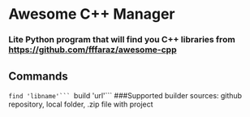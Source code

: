 # Awesome C++ Manager
### Lite Python program that will find you C++ libraries from https://github.com/fffaraz/awesome-cpp
## Commands
````find 'libname'```
````build 'url'```
###Supported builder sources: github repository, local folder, .zip file with project
